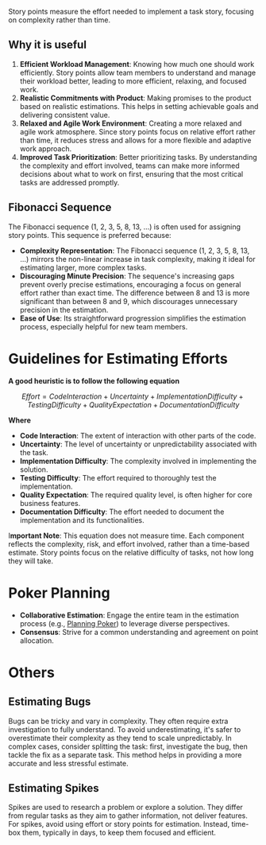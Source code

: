 Story points measure the effort needed to implement a task story, focusing on complexity rather than time.

## Why it is useful

1. **Efficient Workload Management**: Knowing how much one should work efficiently. Story points allow team members to understand and manage their workload better, leading to more efficient, relaxing, and focused work.
2. **Realistic Commitments with Product**: Making promises to the product based on realistic estimations. This helps in setting achievable goals and delivering consistent value.
3. **Relaxed and Agile Work Environment**: Creating a more relaxed and agile work atmosphere. Since story points focus on relative effort rather than time, it reduces stress and allows for a more flexible and adaptive work approach.
4. **Improved Task Prioritization**: Better prioritizing tasks. By understanding the complexity and effort involved, teams can make more informed decisions about what to work on first, ensuring that the most critical tasks are addressed promptly.

## Fibonacci Sequence

The Fibonacci sequence (1, 2, 3, 5, 8, 13, ...) is often used for assigning story points. This sequence is preferred because:

- **Complexity Representation**: The Fibonacci sequence (1, 2, 3, 5, 8, 13, ...) mirrors the non-linear increase in task complexity, making it ideal for estimating larger, more complex tasks.
- **Discouraging Minute Precision**: The sequence's increasing gaps prevent overly precise estimations, encouraging a focus on general effort rather than exact time. The difference between 8 and 13 is more significant than between 8 and 9, which discourages unnecessary precision in the estimation.
- **Ease of Use**: Its straightforward progression simplifies the estimation process, especially helpful for new team members.

# **Guidelines for Estimating Efforts**

**A good heuristic is to follow the following equation**

$$
Effort=Code Interaction+Uncertainty+Implementation Difficulty+Testing Difficulty+Quality Expectation+Documentation Difficulty
$$

**Where**

- **Code Interaction**: The extent of interaction with other parts of the code.
- **Uncertainty**: The level of uncertainty or unpredictability associated with the task.
- **Implementation Difficulty**: The complexity involved in implementing the solution.
- **Testing Difficulty**: The effort required to thoroughly test the implementation.
- **Quality Expectation**: The required quality level, is often higher for core business features.
- **Documentation Difficulty**: The effort needed to document the implementation and its functionalities.

I**mportant Note**: This equation does not measure time. Each component reflects the complexity, risk, and effort involved, rather than a time-based estimate. Story points focus on the relative difficulty of tasks, not how long they will take.

# **Poker Planning**

- **Collaborative Estimation**: Engage the entire team in the estimation process (e.g., [Planning Poker](https://planningpokeronline.com/new-game/)) to leverage diverse perspectives.
- **Consensus**: Strive for a common understanding and agreement on point allocation.

# Others

## **Estimating Bugs**

Bugs can be tricky and vary in complexity. They often require extra investigation to fully understand. To avoid underestimating, it's safer to overestimate their complexity as they tend to scale unpredictably. In complex cases, consider splitting the task: first, investigate the bug, then tackle the fix as a separate task. This method helps in providing a more accurate and less stressful estimate.

## **Estimating Spikes**

Spikes are used to research a problem or explore a solution. They differ from regular tasks as they aim to gather information, not deliver features. For spikes, avoid using effort or story points for estimation. Instead, time-box them, typically in days, to keep them focused and efficient.
